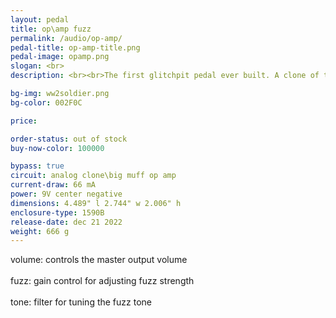 ```yaml
---
layout: pedal
title: op\amp fuzz
permalink: /audio/op-amp/
pedal-title: op-amp-title.png
pedal-image: opamp.png
slogan: <br>
description: <br><br>The first glitchpit pedal ever built. A clone of the Big Muff OP AMP fuzz, this pedal is workhorse. Heavy fuzz tones in a small package make it a great fuzz on stage.

bg-img: ww2soldier.png
bg-color: 002F0C

price:

order-status: out of stock
buy-now-color: 100000

bypass: true
circuit: analog clone\big muff op amp
current-draw: 66 mA
power: 9V center negative
dimensions: 4.489" l 2.744" w 2.006" h
enclosure-type: 1590B
release-date: dec 21 2022
weight: 666 g
---
```


volume: controls the master output volume
<br>
<br>
fuzz: gain control for adjusting fuzz strength
<br>
<br>
tone: filter for tuning the fuzz tone
<br>
<br>
